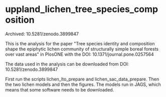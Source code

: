 # uppland_lichen_tree_species_composition

Archived: 10.5281/zenodo.3899847

This is the analysis for the paper "Tree species identity and composition shape the epiphytic lichen community of structurally simple boreal forests over vast areas" in PlosONE with the DOI: 10.1371/journal.pone.0257564

The data used in the analysis can be downloaded from DOI: 10.5281/zenodo.3899847

First run the scripts lichen_lto_prepare and lichen_sac_data_prepare. Then the two lichen models and then the figures.
The models run in JAGS, which means that some software needs to be downloaded.

